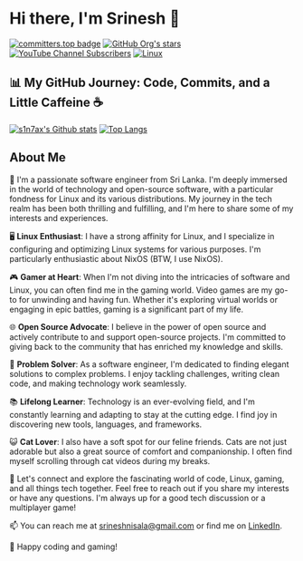 # Hi there, I'm Srinesh 👋

[![committers.top badge](https://user-badge.committers.top/sri_lanka/s1n7ax.svg)](https://user-badge.committers.top/sri_lanka/s1n7ax)
[![GitHub Org's stars](https://img.shields.io/github/stars/s1n7ax?style=social)](https://github.com/s1n7ax)
[![YouTube Channel Subscribers](https://img.shields.io/youtube/channel/subscribers/UCjKCYQ21t4GMWWDQZI2jTYg?style=social)](https://www.youtube.com/@s1n7ax)
[![Linux](https://img.shields.io/badge/os-nixos-blue)](https://github.com/s1n7ax/nixos)


## 📊 My GitHub Journey: Code, Commits, and a Little Caffeine ☕

[![s1n7ax's Github stats](https://github-readme-stats.vercel.app/api?username=s1n7ax)](https://github.com/s1n7ax)
[![Top Langs](https://github-readme-stats.vercel.app/api/top-langs/?username=s1n7ax&layout=compact)](https://github.com/s1n7ax)

## About Me

👋 I'm a passionate software engineer from Sri Lanka. I'm deeply immersed in the world of technology and open-source software, with a particular fondness for Linux and its various distributions. My journey in the tech realm has been both thrilling and fulfilling, and I'm here to share some of my interests and experiences.

🖥️ **Linux Enthusiast**: I have a strong affinity for Linux, and I specialize in configuring and optimizing Linux systems for various purposes. I'm particularly enthusiastic about NixOS (BTW, I use NixOS).

🎮 **Gamer at Heart**: When I'm not diving into the intricacies of software and Linux, you can often find me in the gaming world. Video games are my go-to for unwinding and having fun. Whether it's exploring virtual worlds or engaging in epic battles, gaming is a significant part of my life.

🌐 **Open Source Advocate**: I believe in the power of open source and actively contribute to and support open-source projects. I'm committed to giving back to the community that has enriched my knowledge and skills.

🔧 **Problem Solver**: As a software engineer, I'm dedicated to finding elegant solutions to complex problems. I enjoy tackling challenges, writing clean code, and making technology work seamlessly.

📚 **Lifelong Learner**: Technology is an ever-evolving field, and I'm constantly learning and adapting to stay at the cutting edge. I find joy in discovering new tools, languages, and frameworks.

😺 **Cat Lover**: I also have a soft spot for our feline friends. Cats are not just adorable but also a great source of comfort and companionship. I often find myself scrolling through cat videos during my breaks.

🌟 Let's connect and explore the fascinating world of code, Linux, gaming, and all things tech together. Feel free to reach out if you share my interests or have any questions. I'm always up for a good tech discussion or a multiplayer game!

📫 You can reach me at srineshnisala@gmail.com or find me on [LinkedIn](https://www.linkedin.com/in/srinesh-nisala).

🚀 Happy coding and gaming!


